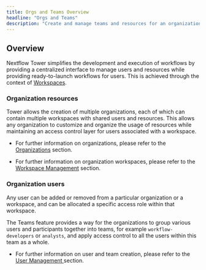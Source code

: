 ```yaml
---
title: Orgs and Teams Overview
headline: "Orgs and Teams"
description: "Create and manage teams and resources for an organization."
---
```


## Overview

Nextflow Tower simplifies the development and execution of workflows by providing a centralized interface to manage users and resources while providing ready-to-launch workflows for users. This is achieved through the context of [Workspaces](../getting-started/workspace.md).

### Organization resources

Tower allows the creation of multiple organizations, each of which can contain multiple workspaces with shared users and resources. This allows any organization to customize and organize the usage of resources while maintaining an access control layer for users associated with a workspace.

- For further information on organizations, please refer to the [Organizations](./organizations.md) section.

- For further information on organization workspaces, please refer to the [Workspace Management](./workspace-management.md) section.

### Organization users

Any user can be added or removed from a particular organization or a workspace, and can be allocated a specific access role within that workspace.

The Teams feature provides a way for the organizations to group various users and participants together into teams, for example `workflow-developers` or `analysts`, and apply access control to all the users within this team as a whole.

- For further information on user and team creation, please refer to the [User Management ](./organizations.md#Members) section.
